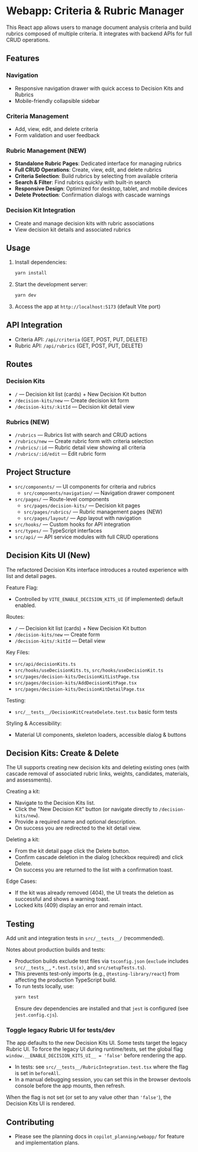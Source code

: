 # Webapp: Criteria & Rubric Manager

This React app allows users to manage document analysis criteria and build rubrics composed of multiple criteria. It integrates with backend APIs for full CRUD operations.

## Features

### Navigation

- Responsive navigation drawer with quick access to Decision Kits and Rubrics
- Mobile-friendly collapsible sidebar

### Criteria Management

- Add, view, edit, and delete criteria
- Form validation and user feedback

### Rubric Management (NEW)

- **Standalone Rubric Pages**: Dedicated interface for managing rubrics
- **Full CRUD Operations**: Create, view, edit, and delete rubrics
- **Criteria Selection**: Build rubrics by selecting from available criteria
- **Search & Filter**: Find rubrics quickly with built-in search
- **Responsive Design**: Optimized for desktop, tablet, and mobile devices
- **Delete Protection**: Confirmation dialogs with cascade warnings

### Decision Kit Integration

- Create and manage decision kits with rubric associations
- View decision kit details and associated rubrics

## Usage

1. Install dependencies:

   ```sh
   yarn install
   ```

2. Start the development server:

   ```sh
   yarn dev
   ```

3. Access the app at `http://localhost:5173` (default Vite port)

## API Integration

- Criteria API: `/api/criteria` (GET, POST, PUT, DELETE)
- Rubric API: `/api/rubrics` (GET, POST, PUT, DELETE)

## Routes

### Decision Kits

- `/` — Decision kit list (cards) + New Decision Kit button
- `/decision-kits/new` — Create decision kit form
- `/decision-kits/:kitId` — Decision kit detail view

### Rubrics (NEW)

- `/rubrics` — Rubrics list with search and CRUD actions
- `/rubrics/new` — Create rubric form with criteria selection
- `/rubrics/:id` — Rubric detail view showing all criteria
- `/rubrics/:id/edit` — Edit rubric form

## Project Structure
- `src/components/` — UI components for criteria and rubrics
  - `src/components/navigation/` — Navigation drawer component
- `src/pages/` — Route-level components
  - `src/pages/decision-kits/` — Decision kit pages
  - `src/pages/rubrics/` — Rubric management pages (NEW)
  - `src/pages/layout/` — App layout with navigation
- `src/hooks/` — Custom hooks for API integration
- `src/types/` — TypeScript interfaces
- `src/api/` — API service modules with full CRUD operations

## Decision Kits UI (New)

The refactored Decision Kits interface introduces a routed experience with list and detail pages.

Feature Flag:

- Controlled by `VITE_ENABLE_DECISION_KITS_UI` (if implemented) default enabled.

Routes:

- `/` — Decision kit list (cards) + New Decision Kit button
- `/decision-kits/new` — Create form
- `/decision-kits/:kitId` — Detail view

Key Files:

- `src/api/decisionKits.ts`
- `src/hooks/useDecisionKits.ts`, `src/hooks/useDecisionKit.ts`
- `src/pages/decision-kits/DecisionKitListPage.tsx`
- `src/pages/decision-kits/AddDecisionKitPage.tsx`
- `src/pages/decision-kits/DecisionKitDetailPage.tsx`

Testing:

- `src/__tests__/DecisionKitCreateDelete.test.tsx` basic form tests

Styling & Accessibility:

- Material UI components, skeleton loaders, accessible dialog & buttons

## Decision Kits: Create & Delete

The UI supports creating new decision kits and deleting existing ones (with cascade removal of associated rubric links, weights, candidates, materials, and assessments).

Creating a kit:

- Navigate to the Decision Kits list.
- Click the "New Decision Kit" button (or navigate directly to `/decision-kits/new`).
- Provide a required name and optional description.
- On success you are redirected to the kit detail view.

Deleting a kit:

- From the kit detail page click the Delete button.
- Confirm cascade deletion in the dialog (checkbox required) and click Delete.
- On success you are returned to the list with a confirmation toast.

Edge Cases:

- If the kit was already removed (404), the UI treats the deletion as successful and shows a warning toast.
- Locked kits (409) display an error and remain intact.

## Testing
Add unit and integration tests in `src/__tests__/` (recommended).

Notes about production builds and tests:

- Production builds exclude test files via `tsconfig.json` (`exclude` includes `src/__tests__`, `*.test.ts(x)`, and `src/setupTests.ts`).
- This prevents test-only imports (e.g., `@testing-library/react`) from affecting the production TypeScript build.
- To run tests locally, use:
   ```sh
   yarn test
   ```
   Ensure dev dependencies are installed and that `jest` is configured (see `jest.config.cjs`).

### Toggle legacy Rubric UI for tests/dev

The app defaults to the new Decision Kits UI. Some tests target the legacy Rubric UI. To force the legacy UI during runtime/tests, set the global flag `window.__ENABLE_DECISION_KITS_UI__ = 'false'` before rendering the app.

- In tests: see `src/__tests__/RubricIntegration.test.tsx` where the flag is set in `beforeAll`.
- In a manual debugging session, you can set this in the browser devtools console before the app mounts, then refresh.

When the flag is not set (or set to any value other than `'false'`), the Decision Kits UI is rendered.

## Contributing
- Please see the planning docs in `copilot_planning/webapp/` for feature and implementation plans.
